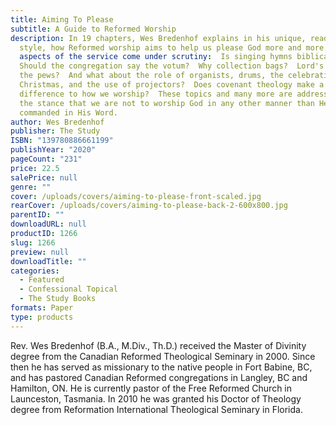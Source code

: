 ```yaml
---
title: Aiming To Please
subtitle: A Guide to Reformed Worship
description: In 19 chapters, Wes Bredenhof explains in his unique, readable
  style, how Reformed worship aims to help us please God more and more.  All
  aspects of the service come under scrutiny:  Is singing hymns biblical? 
  Should the congregation say the votum?  Why collection bags?  Lord's Supper in
  the pews?  And what about the role of organists, drums, the celebration of
  Christmas, and the use of projectors?  Does covenant theology make a
  difference to how we worship?  These topics and many more are addressed from
  the stance that we are not to worship God in any other manner than He has
  commanded in His Word.
author: Wes Bredenhof
publisher: The Study
ISBN: "139780886661199"
publishYear: "2020"
pageCount: "231"
price: 22.5
salePrice: null
genre: ""
cover: /uploads/covers/aiming-to-please-front-scaled.jpg
rearCover: /uploads/covers/aiming-to-please-back-2-600x800.jpg
parentID: ""
downloadURL: null
productID: 1266
slug: 1266
preview: null
downloadTitle: ""
categories:
  - Featured
  - Confessional Topical
  - The Study Books
formats: Paper
type: products
---
```


Rev. Wes Bredenhof (B.A., M.Div., Th.D.) received the Master of Divinity degree from the Canadian Reformed Theological Seminary in 2000. Since then he has served as missionary to the native people in Fort Babine, BC, and has pastored Canadian Reformed congregations in Langley, BC and Hamilton, ON. He is currently pastor of the Free Reformed Church in Launceston, Tasmania. In 2010 he was granted his Doctor of Theology degree from Reformation International Theological Seminary in Florida.